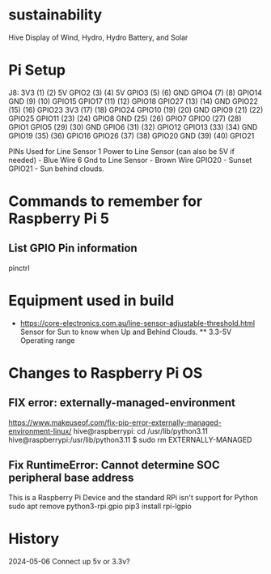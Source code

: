 # sustainability
Hive Display of Wind, Hydro, Hydro Battery, and Solar

# Pi Setup
J8:
   3V3  (1) (2)  5V
 GPIO2  (3) (4)  5V
 GPIO3  (5) (6)  GND
 GPIO4  (7) (8)  GPIO14
   GND  (9) (10) GPIO15
GPIO17 (11) (12) GPIO18
GPIO27 (13) (14) GND
GPIO22 (15) (16) GPIO23
   3V3 (17) (18) GPIO24
GPIO10 (19) (20) GND
 GPIO9 (21) (22) GPIO25
GPIO11 (23) (24) GPIO8
   GND (25) (26) GPIO7
 GPIO0 (27) (28) GPIO1
 GPIO5 (29) (30) GND
 GPIO6 (31) (32) GPIO12
GPIO13 (33) (34) GND
GPIO19 (35) (36) GPIO16
GPIO26 (37) (38) GPIO20
   GND (39) (40) GPIO21

PINs Used for Line Sensor
1 Power to Line Sensor (can also be 5V if needed) - Blue Wire
6 Gnd to Line Sensor - Brown Wire
GPIO20 - Sunset
GPIO21 - Sun behind clouds.

# Commands to remember for Raspberry Pi 5
## List GPIO Pin information
pinctrl


# Equipment used in build
* https://core-electronics.com.au/line-sensor-adjustable-threshold.html Sensor for Sun to know when Up and Behind Clouds.
** 3.3-5V Operating range


# Changes to Raspberry Pi OS
## FIX error: externally-managed-environment
https://www.makeuseof.com/fix-pip-error-externally-managed-environment-linux/
hive@raspberrypi: cd /usr/lib/python3.11
hive@raspberrypi:/usr/lib/python3.11 $ sudo rm EXTERNALLY-MANAGED

## Fix RuntimeError: Cannot determine SOC peripheral base address
This is a Raspberry Pi Device and the standard RPi isn't support for Python
sudo apt remove python3-rpi.gpio
pip3 install rpi-lgpio

# History
2024-05-06 Connect up 5v or 3.3v?